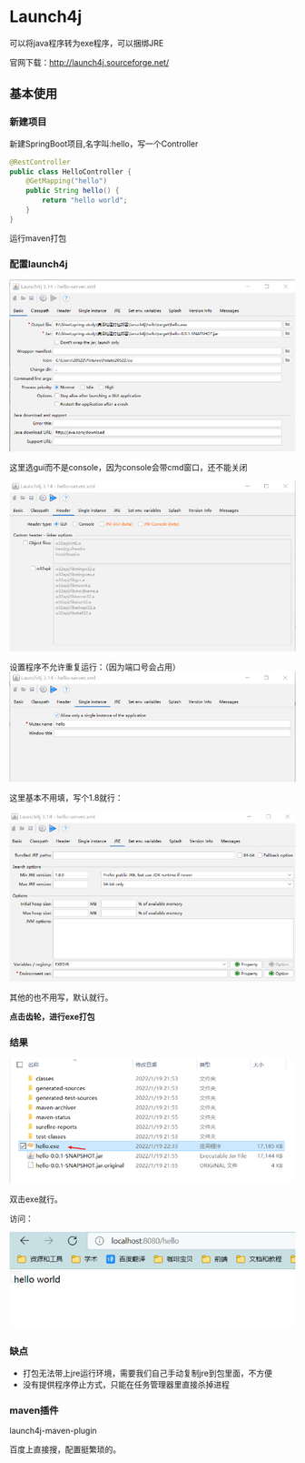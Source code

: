 # Launch4j

可以将java程序转为exe程序，可以捆绑JRE

官网下载：http://launch4j.sourceforge.net/

## 基本使用

### 新建项目

新建SpringBoot项目,名字叫:hello，写一个Controller

```java
@RestController
public class HelloController {
    @GetMapping("hello")
    public String hello() {
        return "hello world";
    }
}
```

运行maven打包

### 配置launch4j

![image-20220119221723471](Lanuch4j.assets/image-20220119221723471.png)

这里选gui而不是console，因为console会带cmd窗口，还不能关闭

![image-20220119224605777](Lanuch4j.assets/image-20220119224605777.png)

设置程序不允许重复运行：（因为端口号会占用）
![image-20220119224720822](Lanuch4j.assets/image-20220119224720822.png)



这里基本不用填，写个1.8就行：

![image-20220119224816786](Lanuch4j.assets/image-20220119224816786.png)

其他的也不用写，默认就行。

**点击齿轮，进行exe打包**

### 结果

![image-20220119224925247](Lanuch4j.assets/image-20220119224925247.png)

双击exe就行。

访问：

![image-20220119225023572](Lanuch4j.assets/image-20220119225023572.png)

### 缺点

- 打包无法带上jre运行环境，需要我们自己手动复制jre到包里面，不方便
- 没有提供程序停止方式，只能在任务管理器里直接杀掉进程

### maven插件

launch4j-maven-plugin

百度上直接搜，配置挺繁琐的。
